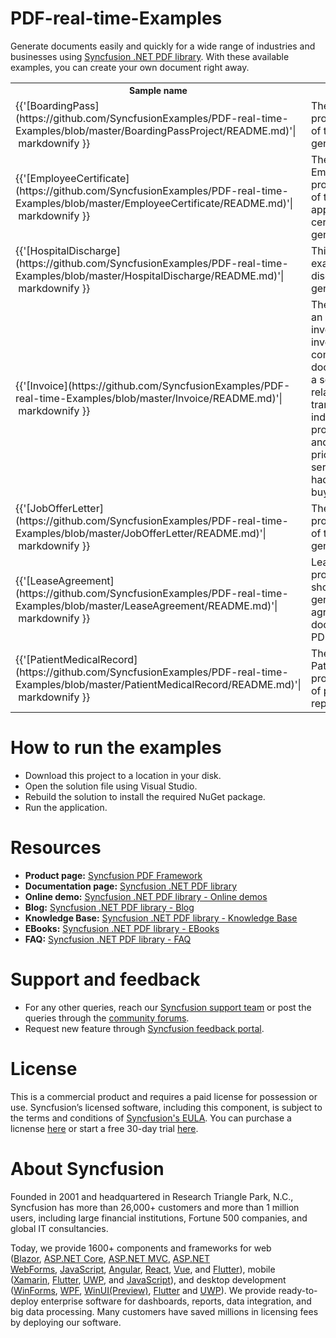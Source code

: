# PDF-real-time-Examples
Generate documents easily and quickly for a wide range of industries and businesses using [Syncfusion .NET PDF library](https://www.syncfusion.com/document-processing/pdf-framework/net). With these available examples, you can create your own document right away.


<table>
<tr>
<th style="font-size:14px">Sample name 
</th>
<th style="font-size:14px">Description
</th>
</tr>
<tr>
<td>{{'[BoardingPass](https://github.com/SyncfusionExamples/PDF-real-time-Examples/blob/master/BoardingPassProject/README.md)'| markdownify }}</td>
<td>The BoardingPass project is an example of the boarding pass generation.</td>
</tr>
<tr>
<td>{{'[EmployeeCertificate](https://github.com/SyncfusionExamples/PDF-real-time-Examples/blob/master/EmployeeCertificate/README.md)'| markdownify }}</td>
<td>The EmployeeCertificate project is an example of the employee appreciation certificate generation.</td>
</tr>
<tr>
<td>{{'[HospitalDischarge](https://github.com/SyncfusionExamples/PDF-real-time-Examples/blob/master/HospitalDischarge/README.md)'| markdownify }}</td>
<td>This project is an example of patient discharge summary generation.</td>
</tr>
<tr>
<td>{{'[Invoice](https://github.com/SyncfusionExamples/PDF-real-time-Examples/blob/master/Invoice/README.md)'| markdownify }}</td>
<td>The Invoice project is an example of the invoice generation.An invoice is a commercial document issued by a seller to a buyer relating to a sale transaction and indicating the products, quantities, and agreed-upon prices for products or services the seller had provided the buyer.</td>
</tr>
<tr>
<td>{{'[JobOfferLetter](https://github.com/SyncfusionExamples/PDF-real-time-Examples/blob/master/JobOfferLetter/README.md)'| markdownify }}</td>
<td>The JobOfferLetter project is an example of the job offer letter generation.</td>
</tr>
<tr>
<td>{{'[LeaseAgreement](https://github.com/SyncfusionExamples/PDF-real-time-Examples/blob/master/LeaseAgreement/README.md)'| markdownify }}</td>
<td>LeaseAgreement project is an example showing how to generate an lease agreement draft form document using the PDF library.</td>
</tr>
<tr>
<td>{{'[PatientMedicalRecord](https://github.com/SyncfusionExamples/PDF-real-time-Examples/blob/master/PatientMedicalRecord/README.md)'| markdownify }}</td>
<td>The PatientMedicalRecord project is an example of patient medical report generation.</td>
</tr>
</table>

# How to run the examples
* Download this project to a location in your disk. 
* Open the solution file using Visual Studio. 
* Rebuild the solution to install the required NuGet package. 
* Run the application.

# Resources
*   **Product page:** [Syncfusion PDF Framework](https://www.syncfusion.com/document-processing/pdf-framework/net)
*   **Documentation page:** [Syncfusion .NET PDF library](https://help.syncfusion.com/file-formats/pdf/overview)
*   **Online demo:** [Syncfusion .NET PDF library - Online demos](https://ej2.syncfusion.com/aspnetcore/PDF/CompressExistingPDF#/bootstrap5)
*   **Blog:** [Syncfusion .NET PDF library - Blog](https://www.syncfusion.com/blogs/category/pdf)
*   **Knowledge Base:** [Syncfusion .NET PDF library - Knowledge Base](https://www.syncfusion.com/kb/windowsforms/pdf)
*   **EBooks:** [Syncfusion .NET PDF library - EBooks](https://www.syncfusion.com/succinctly-free-ebooks)
*   **FAQ:** [Syncfusion .NET PDF library - FAQ](https://www.syncfusion.com/faq/)

# Support and feedback
*   For any other queries, reach our [Syncfusion support team](https://www.syncfusion.com/support/directtrac/incidents/newincident?utm_source=github&utm_medium=listing&utm_campaign=github-docio-examples) or post the queries through the [community forums](https://www.syncfusion.com/forums?utm_source=github&utm_medium=listing&utm_campaign=github-docio-examples).
*   Request new feature through [Syncfusion feedback portal](https://www.syncfusion.com/feedback?utm_source=github&utm_medium=listing&utm_campaign=github-docio-examples).

# License
This is a commercial product and requires a paid license for possession or use. Syncfusion’s licensed software, including this component, is subject to the terms and conditions of [Syncfusion's EULA](https://www.syncfusion.com/eula/es/?utm_source=github&utm_medium=listing&utm_campaign=github-docio-examples). You can purchase a licnense [here](https://www.syncfusion.com/sales/products?utm_source=github&utm_medium=listing&utm_campaign=github-docio-examples) or start a free 30-day trial [here](https://www.syncfusion.com/account/manage-trials/start-trials?utm_source=github&utm_medium=listing&utm_campaign=github-docio-examples).

# About Syncfusion
Founded in 2001 and headquartered in Research Triangle Park, N.C., Syncfusion has more than 26,000+ customers and more than 1 million users, including large financial institutions, Fortune 500 companies, and global IT consultancies.

Today, we provide 1600+ components and frameworks for web ([Blazor](https://www.syncfusion.com/blazor-components?utm_source=github&utm_medium=listing&utm_campaign=github-docio-examples), [ASP.NET Core](https://www.syncfusion.com/aspnet-core-ui-controls?utm_source=github&utm_medium=listing&utm_campaign=github-docio-examples), [ASP.NET MVC](https://www.syncfusion.com/aspnet-mvc-ui-controls?utm_source=github&utm_medium=listing&utm_campaign=github-docio-examples), [ASP.NET WebForms](https://www.syncfusion.com/jquery/aspnet-webforms-ui-controls?utm_source=github&utm_medium=listing&utm_campaign=github-docio-examples), [JavaScript](https://www.syncfusion.com/javascript-ui-controls?utm_source=github&utm_medium=listing&utm_campaign=github-docio-examples), [Angular](https://www.syncfusion.com/angular-ui-components?utm_source=github&utm_medium=listing&utm_campaign=github-docio-examples), [React](https://www.syncfusion.com/react-ui-components?utm_source=github&utm_medium=listing&utm_campaign=github-docio-examples), [Vue](https://www.syncfusion.com/vue-ui-components?utm_source=github&utm_medium=listing&utm_campaign=github-docio-examples), and [Flutter](https://www.syncfusion.com/flutter-widgets?utm_source=github&utm_medium=listing&utm_campaign=github-docio-examples)), mobile ([Xamarin](https://www.syncfusion.com/xamarin-ui-controls?utm_source=github&utm_medium=listing&utm_campaign=github-docio-examples), [Flutter](https://www.syncfusion.com/flutter-widgets?utm_source=github&utm_medium=listing&utm_campaign=github-docio-examples), [UWP](https://www.syncfusion.com/uwp-ui-controls?utm_source=github&utm_medium=listing&utm_campaign=github-docio-examples), and [JavaScript](https://www.syncfusion.com/javascript-ui-controls?utm_source=github&utm_medium=listing&utm_campaign=github-docio-examples)), and desktop development ([WinForms](https://www.syncfusion.com/winforms-ui-controls?utm_source=github&utm_medium=listing&utm_campaign=github-docio-examples), [WPF](https://www.syncfusion.com/wpf-ui-controls?utm_source=github&utm_medium=listing&utm_campaign=github-docio-examples), [WinUI(Preview)](https://www.syncfusion.com/winui-controls?utm_source=github&utm_medium=listing&utm_campaign=github-docio-examples), [Flutter](https://www.syncfusion.com/flutter-widgets?utm_source=github&utm_medium=listing&utm_campaign=github-docio-examples) and [UWP](https://www.syncfusion.com/uwp-ui-controls?utm_source=github&utm_medium=listing&utm_campaign=github-docio-examples)). We provide ready-to-deploy enterprise software for dashboards, reports, data integration, and big data processing. Many customers have saved millions in licensing fees by deploying our software.
